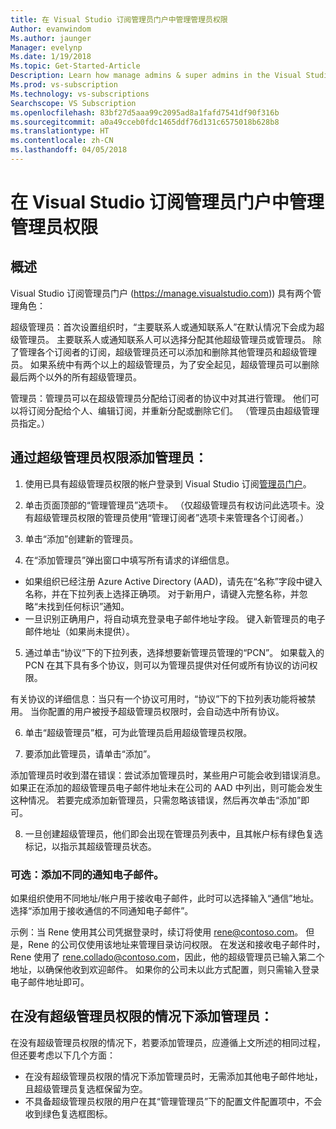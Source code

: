 ```yaml
---
title: 在 Visual Studio 订阅管理员门户中管理管理员权限
Author: evanwindom
Ms.author: jaunger
Manager: evelynp
Ms.date: 1/19/2018
Ms.topic: Get-Started-Article
Description: Learn how manage admins & super admins in the Visual Studio Subscriptions Administrator Portal.
Ms.prod: vs-subscription
Ms.technology: vs-subscriptions
Searchscope: VS Subscription
ms.openlocfilehash: 83bf27d5aaa99c2095ad8a1fafd7541df90f316b
ms.sourcegitcommit: a0a49cceb0fdc1465ddf76d131c6575018b628b8
ms.translationtype: HT
ms.contentlocale: zh-CN
ms.lasthandoff: 04/05/2018
---
```

# <a name="managing-administrator-rights-in-the-visual-studio-subscriptions-administrator-portal"></a>在 Visual Studio 订阅管理员门户中管理管理员权限

## <a name="overview"></a>概述 
Visual Studio 订阅管理员门户 (https://manage.visualstudio.com)) 具有两个管理角色：

超级管理员：首次设置组织时，“主要联系人或通知联系人”在默认情况下会成为超级管理员。 主要联系人或通知联系人可以选择分配其他超级管理员或管理员。 除了管理各个订阅者的订阅，超级管理员还可以添加和删除其他管理员和超级管理员。 如果系统中有两个以上的超级管理员，为了安全起见，超级管理员可以删除最后两个以外的所有超级管理员。 

管理员：管理员可以在超级管理员分配给订阅者的协议中对其进行管理。  他们可以将订阅分配给个人、编辑订阅，并重新分配或删除它们。   （管理员由超级管理员指定。）  

## <a name="adding-an-administrator-with-super-admin-rights"></a>通过超级管理员权限添加管理员：

1. 使用已具有超级管理员权限的帐户登录到 Visual Studio 订阅[管理员门户](https://manage.visualstudio.com)。

2. 单击页面顶部的“管理管理员”选项卡。 （仅超级管理员有权访问此选项卡。没有超级管理员权限的管理员使用“管理订阅者”选项卡来管理各个订阅者。）

3. 单击“添加”创建新的管理员。 

4. 在“添加管理员”弹出窗口中填写所有请求的详细信息。
  - 如果组织已经注册 Azure Active Directory (AAD)，请先在“名称”字段中键入名称，并在下拉列表上选择正确项。 对于新用户，请键入完整名称，并忽略“未找到任何标识”通知。
  - 一旦识别正确用户，将自动填充登录电子邮件地址字段。 键入新管理员的电子邮件地址（如果尚未提供）。

5. 通过单击“协议”下的下拉列表，选择想要新管理员管理的“PCN”。 如果载入的 PCN 在其下具有多个协议，则可以为管理员提供对任何或所有协议的访问权限。 

有关协议的详细信息：当只有一个协议可用时，“协议”下的下拉列表功能将被禁用。  当你配置的用户被授予超级管理员权限时，会自动选中所有协议。

6. 单击“超级管理员”框，可为此管理员启用超级管理员权限。  

7. 要添加此管理员，请单击“添加”。

添加管理员时收到潜在错误：尝试添加管理员时，某些用户可能会收到错误消息。 如果正在添加的超级管理员电子邮件地址未在公司的 AAD 中列出，则可能会发生这种情况。 若要完成添加新管理员，只需忽略该错误，然后再次单击“添加”即可。 

8. 一旦创建超级管理员，他们即会出现在管理员列表中，且其帐户标有绿色复选标记，以指示其超级管理员状态。 

### <a name="optional--add-a-different-notification-email"></a>可选：添加不同的通知电子邮件。
如果组织使用不同地址/帐户用于接收电子邮件，此时可以选择输入“通信”地址。 选择“添加用于接收通信的不同通知电子邮件”。 

示例：当 Rene 使用其公司凭据登录时，续订将使用 rene@contoso.com。  但是，Rene 的公司仅使用该地址来管理目录访问权限。  在发送和接收电子邮件时，Rene 使用了 rene.collado@contoso.com，因此，他的超级管理员已输入第二个地址，以确保他收到欢迎邮件。  如果你的公司未以此方式配置，则只需输入登录电子邮件地址即可。

## <a name="adding-an-administrator-without-super-admin-rights"></a>在没有超级管理员权限的情况下添加管理员：

在没有超级管理员权限的情况下，若要添加管理员，应遵循上文所述的相同过程，但还要考虑以下几个方面：
-  在没有超级管理员权限的情况下添加管理员时，无需添加其他电子邮件地址，且超级管理员复选框保留为空。
-  不具备超级管理员权限的用户在其“管理管理员”下的配置文件配置项中，不会收到绿色复选框图标。
